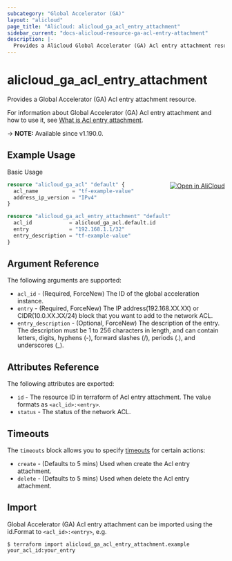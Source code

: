 ```yaml
---
subcategory: "Global Accelerator (GA)"
layout: "alicloud"
page_title: "Alicloud: alicloud_ga_acl_entry_attachment"
sidebar_current: "docs-alicloud-resource-ga-acl-entry-attachment"
description: |-
  Provides a Alicloud Global Accelerator (GA) Acl entry attachment resource.
---
```


# alicloud_ga_acl_entry_attachment

Provides a Global Accelerator (GA) Acl entry attachment resource.

For information about Global Accelerator (GA) Acl entry attachment and how to use it, see [What is Acl entry attachment](https://www.alibabacloud.com/help/en/global-accelerator/latest/api-ga-2019-11-20-addentriestoacl).

-> **NOTE:** Available since v1.190.0.

## Example Usage
<div class="oics-button" style="float: right;margin: 0 0 -40px 0;">
  <a href="https://api.aliyun.com/api-tools/terraform?resource=alicloud_ga_acl_entry_attachment&exampleId=100dd0e6-5005-4456-de38-7ec339c60e19ff0f9a6c&activeTab=example&spm=docs.r.ga_acl_entry_attachment.0.100dd0e650" target="_blank">
    <img alt="Open in AliCloud" src="https://img.alicdn.com/imgextra/i1/O1CN01hjjqXv1uYUlY56FyX_!!6000000006049-55-tps-254-36.svg" style="max-height: 44px; margin: 32px auto; max-width: 100%;">
  </a>
</div>

Basic Usage

```terraform
resource "alicloud_ga_acl" "default" {
  acl_name           = "tf-example-value"
  address_ip_version = "IPv4"
}

resource "alicloud_ga_acl_entry_attachment" "default" {
  acl_id            = alicloud_ga_acl.default.id
  entry             = "192.168.1.1/32"
  entry_description = "tf-example-value"
}
```

## Argument Reference

The following arguments are supported:

* `acl_id` - (Required, ForceNew) The ID of the global acceleration instance.
* `entry` - (Required, ForceNew) The IP address(192.168.XX.XX) or CIDR(10.0.XX.XX/24) block that you want to add to the network ACL.
* `entry_description` - (Optional, ForceNew) The description of the entry. The description must be 1 to 256 characters in length, and can contain letters, digits, hyphens (-), forward slashes (/), periods (.), and underscores (_).

## Attributes Reference

The following attributes are exported:

* `id` - The resource ID in terraform of Acl entry attachment. The value formats as `<acl_id>:<entry>`.
* `status` - The status of the network ACL.

## Timeouts

The `timeouts` block allows you to specify [timeouts](https://www.terraform.io/docs/configuration-0-11/resources.html#timeouts) for certain actions:

* `create` - (Defaults to 5 mins) Used when create the Acl entry attachment.
* `delete` - (Defaults to 5 mins) Used when delete the Acl entry attachment.

## Import

Global Accelerator (GA) Acl entry attachment can be imported using the id.Format to `<acl_id>:<entry>`, e.g.

```shell
$ terraform import alicloud_ga_acl_entry_attachment.example your_acl_id:your_entry
```
